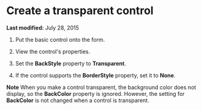 
# Create a transparent control

 **Last modified:** July 28, 2015



1. Put the basic control onto the form.
    
2. View the control's properties.
    
3. Set the  **BackStyle** property to **Transparent**.
    
4. If the control supports the  **BorderStyle** property, set it to **None**.
    


 **Note**  When you make a control transparent, the background color does not display, so the  **BackColor** property is ignored. However, the setting for **BackColor** is not changed when a control is transparent.

